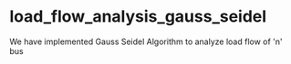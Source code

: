 # load_flow_analysis_gauss_seidel
We have implemented Gauss Seidel Algorithm to analyze load flow of 'n' bus
